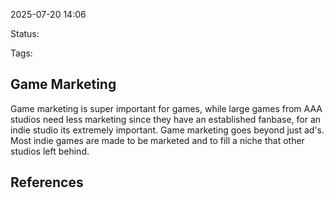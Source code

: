 2025-07-20 14:06

Status:

Tags:

## Game Marketing
Game marketing is super important for games, while large games from AAA studios need less marketing since they have an established fanbase, for an indie studio its extremely important. Game marketing goes beyond just ad's. Most indie games are made to be marketed and to fill a niche that other studios left behind.


## References
